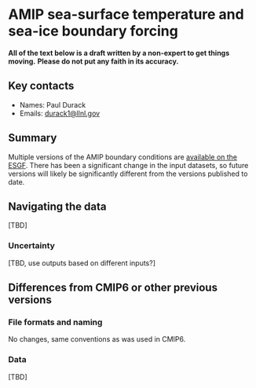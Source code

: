 # AMIP sea-surface temperature and sea-ice boundary forcing

**All of the text below is a draft written by a non-expert to get things moving.**
**Please do not put any faith in its accuracy.**

## Key contacts

- Names: Paul Durack
- Emails: durack1@llnl.gov

## Summary

Multiple versions of the AMIP boundary conditions are
[available on the ESGF](https://aims2.llnl.gov/search?project=input4MIPs&versionType=all&activeFacets=%7B%22source_id%22%3A%22PCMDI-AMIP-1-1-9%22%7D).
There has been a significant change in the input datasets,
so future versions will likely be significantly different from the versions published to date.

## Navigating the data

[TBD]

### Uncertainty

[TBD, use outputs based on different inputs?]

## Differences from CMIP6 or other previous versions

### File formats and naming

No changes, same conventions as was used in CMIP6.

### Data

[TBD]
